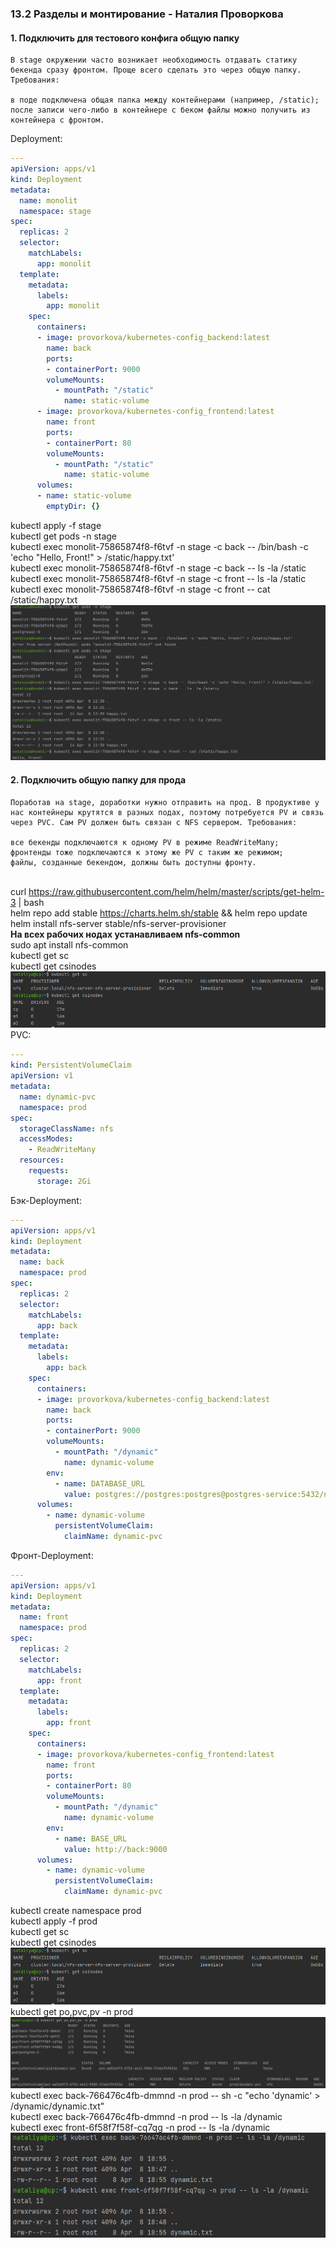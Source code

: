 ### 13.2 Разделы и монтирование - Наталия Проворкова
#### 1. Подключить для тестового конфига общую папку
```
В stage окружении часто возникает необходимость отдавать статику бекенда сразу фронтом. Проще всего сделать это через общую папку. Требования:

в поде подключена общая папка между контейнерами (например, /static);
после записи чего-либо в контейнере с беком файлы можно получить из контейнера с фронтом.
```
Deployment:
```yaml
---
apiVersion: apps/v1
kind: Deployment
metadata:
  name: monolit
  namespace: stage
spec:
  replicas: 2
  selector:
    matchLabels:
      app: monolit
  template:
    metadata:
      labels:
        app: monolit
    spec:
      containers:
      - image: provorkova/kubernetes-config_backend:latest
        name: back
        ports:
        - containerPort: 9000
        volumeMounts:
          - mountPath: "/static"
            name: static-volume
      - image: provorkova/kubernetes-config_frontend:latest
        name: front
        ports:
        - containerPort: 80
        volumeMounts:
          - mountPath: "/static"
            name: static-volume
      volumes:
      - name: static-volume
        emptyDir: {}
```
kubectl apply -f stage
<br>kubectl get pods -n stage
<br>kubectl exec monolit-75865874f8-f6tvf -n stage -c back -- /bin/bash -c 'echo "Hello, Front!" > /static/happy.txt'
<br>kubectl exec monolit-75865874f8-f6tvf -n stage -c back -- ls -la /static
<br>kubectl exec monolit-75865874f8-f6tvf -n stage -c front -- ls -la /static
<br>kubectl exec monolit-75865874f8-f6tvf -n stage -c front -- cat /static/happy.txt
<br>![stage](imgs/stage.png)
#### 2. Подключить общую папку для прода
```
Поработав на stage, доработки нужно отправить на прод. В продуктиве у нас контейнеры крутятся в разных подах, поэтому потребуется PV и связь через PVC. Сам PV должен быть связан с NFS сервером. Требования:

все бекенды подключаются к одному PV в режиме ReadWriteMany;
фронтенды тоже подключаются к этому же PV с таким же режимом;
файлы, созданные бекендом, должны быть доступны фронту.
```
<br>curl https://raw.githubusercontent.com/helm/helm/master/scripts/get-helm-3 | bash
<br>helm repo add stable https://charts.helm.sh/stable && helm repo update
<br>helm install nfs-server stable/nfs-server-provisioner
<br><b>На всех рабочих нодах устанавливаем nfs-common</b>
<br>sudo apt install nfs-common
<br>kubectl get sc
<br>kubectl get csinodes
<br>![prod-provisioners](imgs/prod-provisioners.png)
<br>PVC:
```yaml
---
kind: PersistentVolumeClaim
apiVersion: v1
metadata:
  name: dynamic-pvc
  namespace: prod
spec:
  storageClassName: nfs
  accessModes:
    - ReadWriteMany
  resources:
    requests:
      storage: 2Gi
```
Бэк-Deployment:
```yaml
---
apiVersion: apps/v1
kind: Deployment
metadata:
  name: back
  namespace: prod
spec:
  replicas: 2
  selector:
    matchLabels:
      app: back
  template:
    metadata:
      labels:
        app: back
    spec:
      containers:
      - image: provorkova/kubernetes-config_backend:latest
        name: back
        ports:
        - containerPort: 9000
        volumeMounts:
          - mountPath: "/dynamic"
            name: dynamic-volume
        env:
          - name: DATABASE_URL
            value: postgres://postgres:postgres@postgres-service:5432/news
      volumes:
        - name: dynamic-volume
          persistentVolumeClaim:
            claimName: dynamic-pvc
```
Фронт-Deployment:
```yaml
---
apiVersion: apps/v1
kind: Deployment
metadata:
  name: front
  namespace: prod
spec:
  replicas: 2
  selector:
    matchLabels:
      app: front
  template:
    metadata:
      labels:
        app: front
    spec:
      containers:
      - image: provorkova/kubernetes-config_frontend:latest
        name: front
        ports:
        - containerPort: 80
        volumeMounts:
          - mountPath: "/dynamic"
            name: dynamic-volume
        env:
          - name: BASE_URL
            value: http://back:9000
      volumes:
        - name: dynamic-volume
          persistentVolumeClaim:
            claimName: dynamic-pvc
```
kubectl create namespace prod
<br>kubectl apply -f prod
<br>kubectl get sc
<br>kubectl get csinodes
<br>![prod-provisioners](imgs/prod-provisioners.png)
<br>kubectl get po,pvc,pv -n prod
<br>![prod-entities](imgs/prod-entities.png)
<br>kubectl exec back-766476c4fb-dmmnd -n prod -- sh -c "echo 'dynamic' > /dynamic/dynamic.txt"
<br>kubectl exec back-766476c4fb-dmmnd -n prod -- ls -la /dynamic
<br>kubectl exec front-6f58f7f58f-cq7qg -n prod -- ls -la /dynamic
<br>![prod-dynamic-pv](imgs/prod-dynamic-pv.png)
